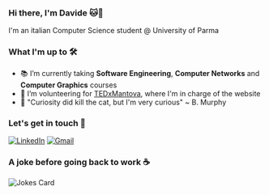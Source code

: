 ### Hi there, I'm Davide 🐱🚀
I'm an italian Computer Science student @ University of Parma 

### What I'm up to 🛠️
- 📚 I’m currently taking **Software Engineering**, **Computer Networks** and **Computer Graphics** courses
- 🌱 I’m volunteering for [TEDxMantova](https://www.tedxmantova.com), where I'm in charge of the website
- 🔭 "Curiosity did kill the cat, but I'm very curious" ~ B. Murphy

### Let's get in touch 🤝
[![LinkedIn](https://img.shields.io/badge/linkedin-%230077B5.svg?style=for-the-badge&logo=linkedin&logoColor=white)](https://www.linkedin.com/in/davidetarpini/)
[![Gmail](https://img.shields.io/badge/Gmail-D14836?style=for-the-badge&logo=gmail&logoColor=white)](mailto:davidetarpini@gmail.com)

### A joke before going back to work ☕
![Jokes Card](https://readme-jokes.vercel.app/api)
